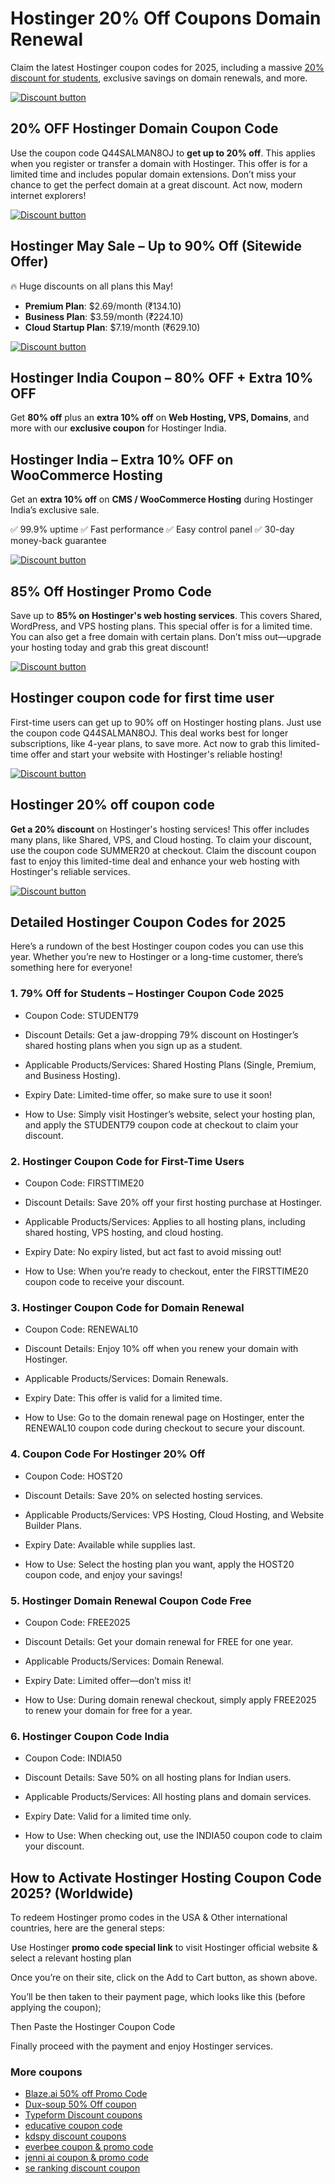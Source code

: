 # Hostinger 20% Off Coupons Domain Renewal

Claim the latest Hostinger coupon codes for 2025, including a massive [20% discount for students](https://hostinger.in/?REFERRALCODE=Q44SALMAN8OJ), exclusive savings on domain renewals, and more.

[![Discount button](https://github.com/user-attachments/assets/7c5df22a-d2c2-42a2-8fb0-67a326613abd)](https://hostinger.in/?REFERRALCODE=Q44SALMAN8OJ)

## 20% OFF Hostinger Domain Coupon Code

Use the coupon code Q44SALMAN8OJ to **get up to 20% off**. This applies when you register or transfer a domain with Hostinger. This offer is for a limited time and includes popular domain extensions. Don’t miss your chance to get the perfect domain at a great discount. Act now, modern internet explorers!

[![Discount button](https://github.com/user-attachments/assets/7c5df22a-d2c2-42a2-8fb0-67a326613abd)](https://hostinger.in/?REFERRALCODE=Q44SALMAN8OJ)

## Hostinger May Sale – Up to 90% Off (Sitewide Offer)

🔥 Huge discounts on all plans this May!

* **Premium Plan**: $2.69/month (₹134.10)
* **Business Plan**: $3.59/month (₹224.10)
* **Cloud Startup Plan**: $7.19/month (₹629.10)

[![Discount button](https://github.com/user-attachments/assets/7c5df22a-d2c2-42a2-8fb0-67a326613abd)](https://hostinger.in/?REFERRALCODE=Q44SALMAN8OJ)

## Hostinger India Coupon – 80% OFF + Extra 10% OFF

Get **80% off** plus an **extra 10% off** on **Web Hosting, VPS, Domains**, and more with our **exclusive coupon** for Hostinger India.

## Hostinger India – Extra 10% OFF on WooCommerce Hosting

Get an **extra 10% off** on **CMS / WooCommerce Hosting** during Hostinger India’s exclusive sale.

✅ 99.9% uptime
✅ Fast performance
✅ Easy control panel
✅ 30-day money-back guarantee

[![Discount button](https://github.com/user-attachments/assets/7c5df22a-d2c2-42a2-8fb0-67a326613abd)](https://hostinger.in/?REFERRALCODE=Q44SALMAN8OJ)

## 85% Off Hostinger Promo Code

Save up to **85% on Hostinger's web hosting services**. This covers Shared, WordPress, and VPS hosting plans. This special offer is for a limited time. You can also get a free domain with certain plans. Don’t miss out—upgrade your hosting today and grab this great discount!

[![Discount button](https://github.com/user-attachments/assets/7c5df22a-d2c2-42a2-8fb0-67a326613abd)](https://hostinger.in/?REFERRALCODE=Q44SALMAN8OJ)

## Hostinger coupon code for first time user

First-time users can get up to 90% off on Hostinger hosting plans. Just use the coupon code Q44SALMAN8OJ. This deal works best for longer subscriptions, like 4-year plans, to save more. Act now to grab this limited-time offer and start your website with Hostinger's reliable hosting!

[![Discount button](https://github.com/user-attachments/assets/7c5df22a-d2c2-42a2-8fb0-67a326613abd)](https://hostinger.in/?REFERRALCODE=Q44SALMAN8OJ)

## Hostinger 20% off coupon code

**Get a 20% discount** on Hostinger's hosting services! This offer includes many plans, like Shared, VPS, and Cloud hosting. To claim your discount, use the coupon code SUMMER20 at checkout. Claim the discount coupon fast to enjoy this limited-time deal and enhance your web hosting with Hostinger's reliable services.

[![Discount button](https://github.com/user-attachments/assets/7c5df22a-d2c2-42a2-8fb0-67a326613abd)](https://hostinger.in/?REFERRALCODE=Q44SALMAN8OJ)

## Detailed Hostinger Coupon Codes for 2025

Here’s a rundown of the best Hostinger coupon codes you can use this year. Whether you’re new to Hostinger or a long-time customer, there’s something here for everyone!

### 1. 79% Off for Students – Hostinger Coupon Code 2025

* Coupon Code: STUDENT79

* Discount Details: Get a jaw-dropping 79% discount on Hostinger’s shared hosting plans when you sign up as a student.

* Applicable Products/Services: Shared Hosting Plans (Single, Premium, and Business Hosting).

* Expiry Date: Limited-time offer, so make sure to use it soon!

* How to Use: Simply visit Hostinger’s website, select your hosting plan, and apply the STUDENT79 coupon code at checkout to claim your discount.

### 2. Hostinger Coupon Code for First-Time Users

* Coupon Code: FIRSTTIME20

* Discount Details: Save 20% off your first hosting purchase at Hostinger.

* Applicable Products/Services: Applies to all hosting plans, including shared hosting, VPS hosting, and cloud hosting.

* Expiry Date: No expiry listed, but act fast to avoid missing out!

* How to Use: When you’re ready to checkout, enter the FIRSTTIME20 coupon code to receive your discount.

### 3. Hostinger Coupon Code for Domain Renewal

* Coupon Code: RENEWAL10

* Discount Details: Enjoy 10% off when you renew your domain with Hostinger.

* Applicable Products/Services: Domain Renewals.

* Expiry Date: This offer is valid for a limited time.

* How to Use: Go to the domain renewal page on Hostinger, enter the RENEWAL10 coupon code during checkout to secure your discount.

### 4. Coupon Code For Hostinger 20% Off

* Coupon Code: HOST20

* Discount Details: Save 20% on selected hosting services.

* Applicable Products/Services: VPS Hosting, Cloud Hosting, and Website Builder Plans.

* Expiry Date: Available while supplies last.

* How to Use: Select the hosting plan you want, apply the HOST20 coupon code, and enjoy your savings!

### 5. Hostinger Domain Renewal Coupon Code Free

* Coupon Code: FREE2025

* Discount Details: Get your domain renewal for FREE for one year.

* Applicable Products/Services: Domain Renewal.

* Expiry Date: Limited offer—don’t miss it!

* How to Use: During domain renewal checkout, simply apply FREE2025 to renew your domain for free for a year.

### 6. Hostinger Coupon Code India

* Coupon Code: INDIA50

* Discount Details: Save 50% on all hosting plans for Indian users.

* Applicable Products/Services: All hosting plans and domain services.

* Expiry Date: Valid for a limited time only.

* How to Use: When checking out, use the INDIA50 coupon code to claim your discount.

## How to Activate Hostinger Hosting Coupon Code 2025? (Worldwide)

To redeem Hostinger promo codes in the USA & Other international countries, here are the general steps:

Use Hostinger **promo code special link** to visit Hostinger official website & select a relevant hosting plan

Once you’re on their site, click on the Add to Cart button, as shown above.

You’ll be then taken to their payment page, which looks like this (before applying the coupon);

Then Paste the Hostinger Coupon Code

Finally proceed with the payment and enjoy Hostinger services.

### More coupons

* [Blaze.ai 50% off Promo Code](https://github.com/williamssw/Blaze/)
* [Dux-soup 50% Off coupon](https://github.com/williamssw/Dux/)
* [Typeform Discount coupons](https://github.com/pauld34rf/Typeform/)
* [educative coupon code](https://github.com/pauld34rf/Educative/)
* [kdspy discount coupons](https://github.com/williamssw/kdspy)
* [everbee coupon & promo code](https://github.com/williamssw/everbee/)
* [jenni ai coupon & promo code](https://github.com/SERankingCoupon/Jenni/)
* [se ranking discount coupon](https://github.com/SERankingCoupon/discount/)
